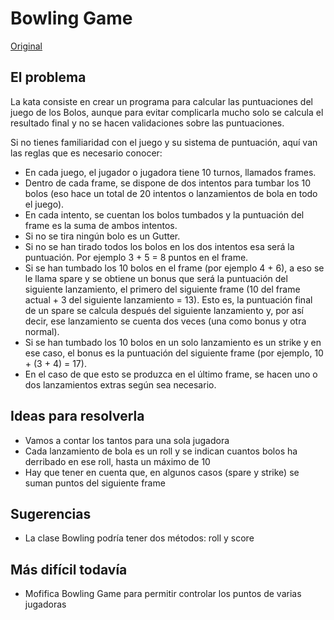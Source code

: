 # Bowling Game

[Original](https://kata-log.rocks/bowling-game-kata)

## El problema

La kata consiste en crear un programa para calcular las puntuaciones del juego de los Bolos, aunque para evitar complicarla mucho solo se calcula el resultado final y no se hacen validaciones sobre las puntuaciones.

Si no tienes familiaridad con el juego y su sistema de puntuación, aquí van las reglas que es necesario conocer:

* En cada juego, el jugador o jugadora tiene 10 turnos, llamados frames.
* Dentro de cada frame, se dispone de dos intentos para tumbar los 10 bolos (eso hace un total de 20 intentos o lanzamientos de bola en todo el juego).
* En cada intento, se cuentan los bolos tumbados y la puntuación del frame es la suma de ambos intentos.
* Si no se tira ningún bolo es un Gutter.
* Si no se han tirado todos los bolos en los dos intentos esa será la puntuación. Por ejemplo 3 + 5 = 8 puntos en el frame.
* Si se han tumbado los 10 bolos en el frame (por ejemplo 4 + 6), a eso se le llama spare y se obtiene un bonus que será la puntuación del siguiente lanzamiento, el primero del siguiente frame (10 del frame actual + 3 del siguiente lanzamiento = 13). Esto es, la puntuación final de un spare se calcula después del siguiente lanzamiento y, por así decir, ese lanzamiento se cuenta dos veces (una como bonus y otra normal).
* Si se han tumbado los 10 bolos en un solo lanzamiento es un strike y en ese caso, el bonus es la puntuación del siguiente frame (por ejemplo, 10 + (3 + 4) = 17).
* En el caso de que esto se produzca en el último frame, se hacen uno o dos lanzamientos extras según sea necesario.

## Ideas para resolverla

* Vamos a contar los tantos para una sola jugadora
* Cada lanzamiento de bola es un roll y se indican cuantos bolos ha derribado en ese roll, hasta un máximo de 10
* Hay que tener en cuenta que, en algunos casos (spare y strike) se suman puntos del siguiente frame

## Sugerencias

* La clase Bowling podría tener dos métodos: roll y score
  
## Más difícil todavía

* Mofifica Bowling Game para permitir controlar los puntos de varias jugadoras
